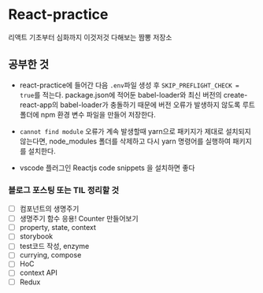 # React-practice

리액트 기초부터 심화까지 이것저것 다해보는 짬뽕 저장소

## 공부한 것

- react-practice에 들어간 다음 `.env`파일 생성 후 `SKIP_PREFLIGHT_CHECK = true`를 적는다.
  package.json에 적어둔 babel-loader와 최신 버전의 create-react-app의 babel-loader가 충돌하기 때문에 버전 오류가 발생하지 않도록 루트 폴더에 npm 환경 변수 파일을 만들어 저장한다.

- `cannot find module` 오류가 계속 발생할때
  yarn으로 패키지가 제대로 설치되지 않는다면, node_modules 폴더를 삭제하고 다시 yarn 명령어를 실행하여 패키지를 설치한다.

- vscode 플러그인 Reactjs code snippets 을 설치하면 좋다

### 블로그 포스팅 또는 TIL 정리할 것
- [ ] 컴포넌트의 생명주기
- [ ] 생명주기 함수 응용! Counter 만들어보기
- [ ] property, state, context
- [ ] storybook
- [ ] test코드 작성, enzyme
- [ ] currying, compose
- [ ] HoC
- [ ] context API
- [ ] Redux
